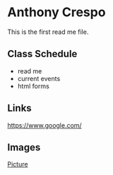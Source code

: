 # Anthony Crespo

This is the first read me file. 

## Class Schedule
* read me
* current events
* html forms

## Links
https://www.google.com/

## Images
[Picture](/pink.png)